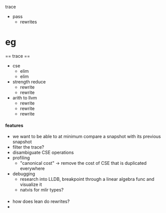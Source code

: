 trace
- pass
    - rewrites 

# eg

== trace ==
- cse 
    - elim
    - elim 
- strength reduce
    - rewrite 
    - rewrite
- arith to llvm
    - rewrite
    - rewrite
    - rewrite

#### features
- we want to be able to at minimum compare a snapshot with its previous snapshot
- filter the trace?
- disambiguate CSE operations 
- profiling
    - "canonical cost" -> remove the cost of CSE that is duplicated everywhere
- debugging
    - research into LLDB, breakpoint through a linear algebra func and visualize it
    - natvis for mlir types?


#### 
- how does lean do rewrites?
- 